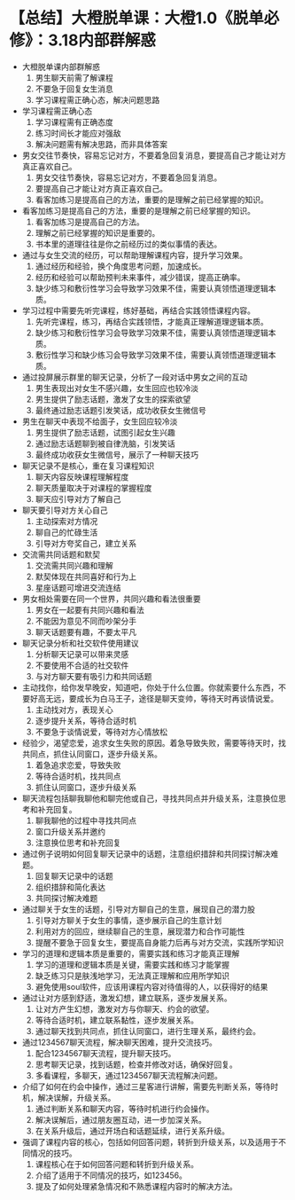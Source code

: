 # 【总结】大橙脱单课：大橙1.0《脱单必修》：3.18内部群解惑

-   大橙脱单课内部群解惑
    1.  男生聊天前需了解课程
    2.  不要急于回复女生消息
    3.  学习课程需正确心态，解决问题思路
-   学习课程需正确心态
    1.  学习课程需有正确态度
    2.  练习时间长才能应对强敌
    3.  解决问题需有解决思路，而非具体答案
-   男女交往节奏快，容易忘记对方，不要着急回复消息，要提高自己才能让对方真正喜欢自己。
    1.  男女交往节奏快，容易忘记对方，不要着急回复消息。
    2.  要提高自己才能让对方真正喜欢自己。
    3.  看客加练习是提高自己的方法，重要的是理解之前已经掌握的知识。
-   看客加练习是提高自己的方法，重要的是理解之前已经掌握的知识。
    1.  看客加练习是提高自己的方法。
    2.  理解之前已经掌握的知识是重要的。
    3.  书本里的道理往往是你之前经历过的类似事情的表达。
-   通过与女生交流的经历，可以帮助理解课程内容，提升学习效果。
    1.  通过经历和经验，换个角度思考问题，加速成长。
    2.  经历和经验可以帮助预判未来事件，减少错误，提高正确率。
    3.  缺少练习和敷衍性学习会导致学习效果不佳，需要认真领悟道理逻辑本质。
-   学习过程中需要先听完课程，练好基础，再结合实践领悟课程内容。
    1.  先听完课程，练习，再结合实践领悟，才能真正理解道理逻辑本质。
    2.  缺少练习和敷衍性学习会导致学习效果不佳，需要认真领悟道理逻辑本质。
    3.  敷衍性学习和缺少练习会导致学习效果不佳，需要认真领悟道理逻辑本质。
-   通过投屏展示群里的聊天记录，分析了一段对话中男女之间的互动
    1.  男生表现出对女生不感兴趣，女生回应也较冷淡
    2.  男生提供了励志话题，激发了女生的探索欲望
    3.  最终通过励志话题引发笑话，成功收获女生微信号
-   男生在聊天中表现不给面子，女生回应较冷淡
    1.  男生提供了励志话题，试图引起女生兴趣
    2.  通过励志话题聊到被自律洗脑，引发笑话
    3.  最终成功收获女生微信号，展示了一种聊天技巧
-   聊天记录不是核心，重在复习课程知识
    1.  聊天内容反映课程理解程度
    2.  聊天质量取决于对课程的掌握程度
    3.  聊天应引导对方了解自己
-   聊天要引导对方关心自己
    1.  主动探索对方情况
    2.  聊自己的忙碌生活
    3.  引导对方夸奖自己，建立关系
-   交流需共同话题和默契
    1.  交流需共同兴趣和理解
    2.  默契体现在共同喜好和行为上
    3.  星座话题可增进交流连结
-   男女相处需要在同一个世界，共同兴趣和看法很重要
    1.  男女在一起要有共同兴趣和看法
    2.  不能因为意见不同而吵架分手
    3.  聊天话题要有趣，不要太平凡
-   聊天记录分析和社交软件使用建议
    1.  分析聊天记录可以带来灵感
    2.  不要使用不合适的社交软件
    3.  与对方聊天要有吸引力和共同话题
-   主动找你，给你发早晚安，知道吧，你处于什么位置。你就索要什么东西，不要好高无远，要成长为白马王子，途径是聊天变帅，等待天时再谈情说爱。
    1.  主动找对方，表现关心
    2.  逐步提升关系，等待合适时机
    3.  不要急于谈情说爱，等待对方心情放松
-   经验少，渴望恋爱，追求女生失败的原因。着急导致失败，需要等待天时，找共同点，抓住认同窗口，逐步升级关系。
    1.  着急追求恋爱，导致失败
    2.  等待合适时机，找共同点
    3.  抓住认同窗口，逐步升级关系
-   聊天流程包括聊我聊他和聊完他或自己，寻找共同点并升级关系，注意换位思考和补充回复。
    1.  聊我聊他的过程中寻找共同点
    2.  窗口升级关系并邀约
    3.  注意换位思考和补充回复
-   通过例子说明如何回复聊天记录中的话题，注意组织措辞和共同探讨解决难题。
    1.  回复聊天记录中的话题
    2.  组织措辞和简化表达
    3.  共同探讨解决难题
-   通过聊关于女生的话题，引导对方聊自己的生意，展现自己的潜力股
    1.  引导对方聊关于女生的事情，逐步展示自己的生意计划
    2.  利用对方的回应，继续聊自己的生意，展现潜力和合作可能性
    3.  提醒不要急于回复女生，要提高自身能力后再与对方交流，实践所学知识
-   学习的道理和逻辑本质是重要的，需要实践和练习才能真正理解
    1.  学习的道理和逻辑本质是关键，需要实践和练习才能掌握
    2.  缺乏练习只是肤浅地学习，无法真正理解和应用所学知识
    3.  避免使用soul软件，应该用课程内容对待值得的人，以获得好的结果
-   通过让对方感到舒适，激发幻想，建立联系，逐步发展关系。
    1.  让对方产生幻想，激发对方与你聊天、约会的欲望。
    2.  等待合适时机，建立联系黏性，逐步发展关系。
    3.  通过聊天找到共同点，抓住认同窗口，进行生理关系，最终约会。
-   通过1234567聊天流程，解决聊天困难，提升交流技巧。
    1.  配合1234567聊天流程，提升聊天技巧。
    2.  思考聊天记录，找到话题，检查并修改对话，确保好回复。
    3.  多看课程，多聊天，通过1234567聊天流程解决问题。
-   介绍了如何在约会中操作，通过三星客进行讲解，需要先判断关系，等待时机，解决误解，升级关系。
    1.  通过判断关系和聊天内容，等待时机进行约会操作。
    2.  解决误解后，通过朋友圈互动，进一步加深关系。
    3.  在关系升级后，通过开场白和话题延续，进行关系升级。
-   强调了课程内容的核心，包括如何回答问题，转折到升级关系，以及适用于不同情况的技巧。
    1.  课程核心在于如何回答问题和转折到升级关系。
    2.  介绍了适用于不同情况的技巧，如123456。
    3.  提及了如何处理紧急情况和不熟悉课程内容时的解决方法。